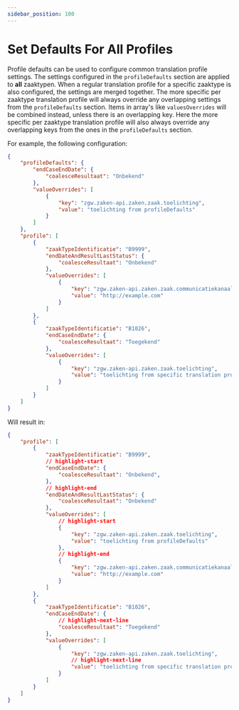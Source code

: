 ```yaml
---
sidebar_position: 100
---
```


# Set Defaults For All Profiles

Profile defaults can be used to configure common translation profile settings. The settings configured in the `profileDefaults` section are applied to **all** zaaktypen. When a regular translation profile for a specific zaaktype is also configured, the settings are merged together. The more specific per zaaktype translation profile will always override any overlapping settings from the `profileDefaults` section. Items in array's like `valuesOverrides` will be combined instead, unless there is an overlapping key. Here the more specific per zaaktype translation profile will also always override any overlapping keys from the ones in the `profileDefaults` section.

For example, the following configuration:
```json
{
    "profileDefaults": {
        "endCaseEndDate": {
            "coalesceResultaat": "Onbekend"
        },
        "valueOverrides": [
            {
                "key": "zgw.zaken-api.zaken.zaak.toelichting",
                "value": "toelichting from profileDefaults"
            }
        ]
    },
    "profile": [
        {
            "zaakTypeIdentificatie": "B9999",
            "endDateAndResultLastStatus": {
                "coalesceResultaat": "Onbekend"
            },
            "valueOverrides": [
                {
                    "key": "zgw.zaken-api.zaken.zaak.communicatiekanaal",
                    "value": "http://example.com"
                }
            ]
        },
        {
            "zaakTypeIdentificatie": "B1026",
            "endCaseEndDate": {
                "coalesceResultaat": "Toegekend"
            },
            "valueOverrides": [
                {
                    "key": "zgw.zaken-api.zaken.zaak.toelichting",
                    "value": "toelichting from specific translation profile"
                }
            ]
        }
    ]
}
```

Will result in:
```json
{
    "profile": [
        {
            "zaakTypeIdentificatie": "B9999",
            // highlight-start
            "endCaseEndDate": {
                "coalesceResultaat": "Onbekend",
            },
            // highlight-end
            "endDateAndResultLastStatus": {
                "coalesceResultaat": "Onbekend"
            },
            "valueOverrides": [
                // highlight-start
                {
                    "key": "zgw.zaken-api.zaken.zaak.toelichting",
                    "value": "toelichting from profileDefaults"
                },
                // highlight-end
                {
                    "key": "zgw.zaken-api.zaken.zaak.communicatiekanaal",
                    "value": "http://example.com"
                }
            ]
        },
        {
            "zaakTypeIdentificatie": "B1026",
            "endCaseEndDate": {
                // highlight-next-line
                "coalesceResultaat": "Toegekend"
            },
            "valueOverrides": [
                {
                    "key": "zgw.zaken-api.zaken.zaak.toelichting",
                    // highlight-next-line
                    "value": "toelichting from specific translation profile"
                }
            ]
        }
    ]
}
```